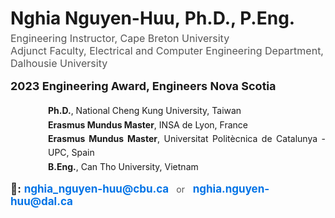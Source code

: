 <h1 style="margin-bottom: 5px; font-size: 28px;">
    <span style="display: inline-block;">Nghia Nguyen-Huu,</span>
    <span style="display: inline-block;">Ph.D., P.Eng.</span>
</h1>

<p style="margin-top: 0; font-size: 16px; color: #555;">
    Engineering Instructor, Cape Breton University <br>
    Adjunct Faculty, Electrical and Computer Engineering Department, Dalhousie University
</p>

<p style="font-size: 18px; margin-top: 10px;">
    <strong> 2023 Engineering Award, Engineers Nova Scotia</strong>
</p>

<!-- Reformatted education info without bullets -->
<p style="margin-left: 60px; text-align: justify; line-height: 1.6;">
    <strong>Ph.D.</strong>, National Cheng Kung University, Taiwan <br>
    <strong>Erasmus Mundus Master</strong>, INSA de Lyon, France <br>
    <strong>Erasmus Mundus Master</strong>, Universitat Politècnica de Catalunya - UPC, Spain <br>
    <strong>B.Eng.</strong>, Can Tho University, Vietnam
</p>

<!-- Email section well-formatted -->
<p style="font-size: 17px; margin-top: 10px;">
    <strong>📩:</strong> 
    <a href="mailto:nghia_nguyen-huu@cbu.ca" style="color: #0073e6; font-weight: bold; text-decoration: none;">
        nghia_nguyen-huu@cbu.ca
    </a>
    <span style="font-size: 14px; color: #555; margin: 0 8px;">or</span>
    <a href="mailto:nghia.nguyen-huu@dal.ca" style="color: #0073e6; font-weight: bold; text-decoration: none;">
        nghia.nguyen-huu@dal.ca
    </a>
</p>
